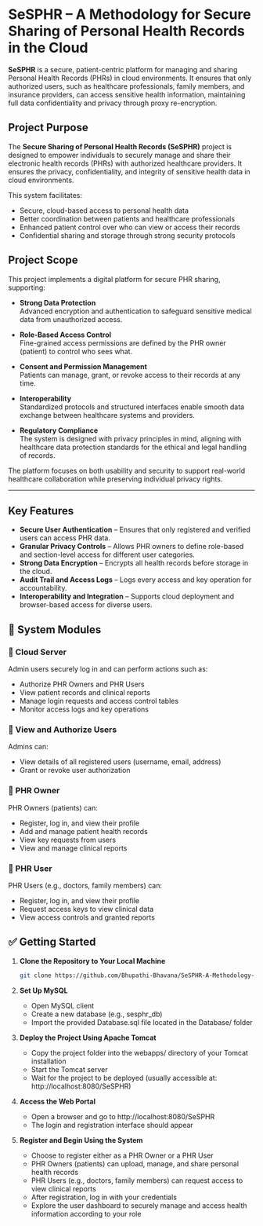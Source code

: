 # SeSPHR – A Methodology for Secure Sharing of Personal Health Records in the Cloud

**SeSPHR** is a secure, patient-centric platform for managing and sharing Personal Health Records (PHRs) in cloud environments. It ensures that only authorized users, such as healthcare professionals, family members, and insurance providers, can access sensitive health information, maintaining full data confidentiality and privacy through proxy re-encryption.



##  Project Purpose

The **Secure Sharing of Personal Health Records (SeSPHR)** project is designed to empower individuals to securely manage and share their electronic health records (PHRs) with authorized healthcare providers. It ensures the privacy, confidentiality, and integrity of sensitive health data in cloud environments.

This system facilitates:
- Secure, cloud-based access to personal health data  
- Better coordination between patients and healthcare professionals  
- Enhanced patient control over who can view or access their records  
- Confidential sharing and storage through strong security protocols  



## Project Scope

This project implements a digital platform for secure PHR sharing, supporting:

- **Strong Data Protection**  
  Advanced encryption and authentication to safeguard sensitive medical data from unauthorized access.

- **Role-Based Access Control**  
  Fine-grained access permissions are defined by the PHR owner (patient) to control who sees what.

- **Consent and Permission Management**  
  Patients can manage, grant, or revoke access to their records at any time.

- **Interoperability**  
  Standardized protocols and structured interfaces enable smooth data exchange between healthcare systems and providers.

- **Regulatory Compliance**  
  The system is designed with privacy principles in mind, aligning with healthcare data protection standards for the ethical and legal handling of records.

The platform focuses on both usability and security to support real-world healthcare collaboration while preserving individual privacy rights.

---

##  Key Features

- **Secure User Authentication** – Ensures that only registered and verified users can access PHR data.  
- **Granular Privacy Controls** – Allows PHR owners to define role-based and section-level access for different user categories.  
- **Strong Data Encryption** – Encrypts all health records before storage in the cloud.  
- **Audit Trail and Access Logs** – Logs every access and key operation for accountability.  
- **Interoperability and Integration** – Supports cloud deployment and browser-based access for diverse users.



## 🧩 System Modules

### 🔸 Cloud Server
Admin users securely log in and can perform actions such as:
- Authorize PHR Owners and PHR Users  
- View patient records and clinical reports  
- Manage login requests and access control tables  
- Monitor access logs and key operations  

### 🔸 View and Authorize Users
Admins can:
- View details of all registered users (username, email, address)  
- Grant or revoke user authorization  

### 🔸 PHR Owner
PHR Owners (patients) can:
- Register, log in, and view their profile  
- Add and manage patient health records  
- View key requests from users  
- View and manage clinical reports  

### 🔸 PHR User
PHR Users (e.g., doctors, family members) can:
- Register, log in, and view their profile  
- Request access keys to view clinical data  
- View access controls and granted reports  

## ✅ Getting Started

1. **Clone the Repository to Your Local Machine**

   ```bash
   git clone https://github.com/Bhupathi-Bhavana/SeSPHR-A-Methodology-for-Secure-Sharing-of-Personal-Health-Records-in-the-Cloud.git
   
2. **Set Up MySQL**
   
    - Open MySQL client
    - Create a new database (e.g., sesphr_db)
    - Import the provided Database.sql file located in the Database/ folder

3. **Deploy the Project Using Apache Tomcat**
   
    - Copy the project folder into the webapps/ directory of your Tomcat installation
    - Start the Tomcat server
    - Wait for the project to be deployed (usually accessible at: http://localhost:8080/SeSPHR)

4. **Access the Web Portal**
   
    - Open a browser and go to http://localhost:8080/SeSPHR
    - The login and registration interface should appear

6. **Register and Begin Using the System**

    - Choose to register either as a PHR Owner or a PHR User
    - PHR Owners (patients) can upload, manage, and share personal health records
    - PHR Users (e.g., doctors, family members) can request access to view clinical reports
    - After registration, log in with your credentials
    - Explore the user dashboard to securely manage and access health information according to your role
